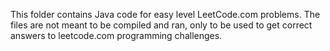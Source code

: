 This folder contains Java code for easy level LeetCode.com problems. The files are not meant to be compiled and ran, only to be used to get correct answers to leetcode.com programming challenges.
